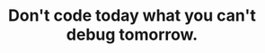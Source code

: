 ---
skip: true
title: Don't code today what you can't debug tomorrow.
authorName: Ariya Hidayat
authorURL: http://ariya.ofilabs.com/
---